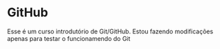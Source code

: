 # GitHub

Esse é um curso introdutório de Git/GitHub.
Estou fazendo modificações apenas para testar o
funcionamendo do Git
